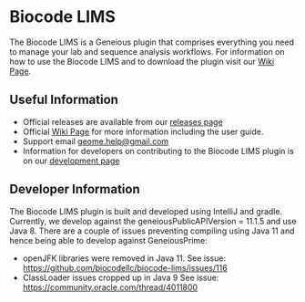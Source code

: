 # Biocode LIMS
  
The Biocode LIMS is a Geneious plugin that comprises everything you need to manage your lab and sequence analysis workflows. For information on how to use the Biocode LIMS and to download the plugin visit our [Wiki Page](https://github.com/biocodellc/biocode-lims/wiki).

## Useful Information
* Official releases are available from our [releases page](https://github.com/biocodellc/biocode-lims/releases)
* Official [Wiki Page](https://github.com/biocodellc/biocode-lims/wiki) for more information
including the user guide.
* Support email geome.help@gmail.com
* Information for developers on contributing to the Biocode LIMS plugin is on our [development page](https://github.com/biocodellc/biocode-lims/blob/develop/development.md)
 

## Developer Information
The Biocode LIMS plugin is built and developed using IntelliJ and gradle.  Currently, we develop against the geneiousPublicAPIVersion = 11.1.5 and use Java 8.
There are a couple of issues preventing compiling using Java 11 and hence being able to develop against GeneiousPrime:
 * openJFK libraries were removed in Java 11.  See issue: https://github.com/biocodellc/biocode-lims/issues/116
 * ClassLoader issues cropped up in Java 9 See issue: https://community.oracle.com/thread/4011800
